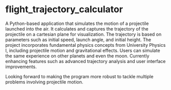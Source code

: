 # flight_trajectory_calculator
A Python-based application that simulates the motion of a projectile launched into the air. It calculates and captures the trajectory of the projectile on a cartesian plane for visualization. The trajectory is based on parameters such as initial speed, launch angle, and initial height. The project incorporates fundamental physics concepts from University Physics I, including projectile motion and gravitational effects. Users can simulate the same experience on other planets and even the moon.  Currently enhancing features such as advanced trajectory analysis and user interface improvements. 

Looking forward to making the program more robust to tackle multiple problems involving projectile motion.
